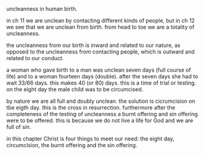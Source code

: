 uncleanness in human birth.

in ch 11 we are unclean by contacting different kinds of people, but in ch 12 we
see that we are unclean from birth. from head to toe we are a totality of uncleanness.

the uncleanness from our birth is inward and related to our nature, as opposed to the uncleanness from contacting people, which is outward and related to our conduct.

a woman who gave birth to a man was unclean seven days (full course of life) and to a woman fourteen days (double). after the seven days she had to wait 33/66 days. this makes 40 (or 80) days. this is a time of trial or testing. on the eight day the male child was to be circumcised.

by nature we are all full and doubly unclean. the solution is cicrumcision on tbe eigth day. this is the cross in resurrection. furthermore after the completeness of the testing of uncleanness a burnt offering and sin offering were to be offered. this is because we do not live a life for God and we are full of sin.

in this chapter Christ is four things to meet our need: the eight day, circumcision, the burnt offering and the sin offering.

